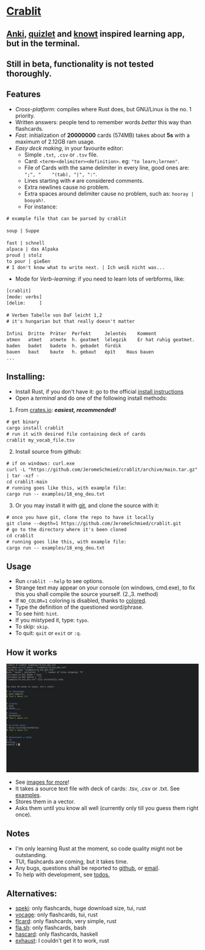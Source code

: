 # [Crablit](https://github.com/JeromeSchmied/crablit)

## [Anki](https://ankiweb.net), [quizlet](https://quizlet.com) and [knowt](https://knowt.com) inspired learning app, but in the terminal.

## Still in beta, functionality is not tested thoroughly.

## Features

- *Cross-platform*: compiles where Rust does, but GNU/Linux is the no. 1 priority.
- Written answers: people tend to remember words *better* this way than flashcards.
- *Fast*: initialization of **20000000** cards (574MB) takes about **5s** with a maximum of 2.12GB ram usage.
- *Easy deck making*, in your favourite editor:
    + Simple `.txt`, `.csv` or `.tsv` file.
    + Card: `<term><delimiter><definition>`. eg: `"to learn;lernen"`.
    + File of Cards with the same delimiter in every line, good ones are: ` ";", "    "(tab), "|", ":"`.
    + Lines starting with `#` are considered comments.
    + Extra newlines cause no problem.
    + Extra spaces around delimiter cause no problem, such as: `hooray | booyah!`.
    + For instance:
```text
# example file that can be parsed by crablit

soup | Suppe

fast | schnell
alpaca | das Alpaka
proud | stolz
to pour | gießen
# I don't know what to write next. | Ich weiß nicht was...
```
- Mode for *Verb-learning*: if you need to learn lots of verbforms, like:
```text
[crablit]
[mode: verbs]
[delim: 	]

# Verben Tabelle von DaF leicht 1,2
# it's hungarian but that really doesn't matter

Infini	Dritte	Präter	Perfekt 	Jelentés	Komment
atmen	atmet	atmete	h. geatmet	lélegzik	Er hat ruhig geatmet.
baden	badet	badete	h. gebadet	fürdik	
bauen	baut	baute	h. gebaut	épít	Haus bauen
...
```
<!--+  If the first line is [crablit]: mode, delimiter may be set-->
<!-- ## Why is it better than the others? -->
<!---->
<!-- |                 | quizlet     | knowt      | crablit                                 | -->
<!-- |---------------- | ----------- | ---------- | --------------------------              | -->
<!-- | open-source     | no          | no         | of course!                              | -->
<!-- | ad-free         | nope        | nope       | 100%                                    | -->
<!-- | totally free    | not really  | not really | Yes, and it always will be              | -->
<!-- | speed out of 10 | 4           | 2          | 10                                      | -->
<!-- | offline version | paid        | no         | cross-platform, fast, TUI: coming soon  | -->

## Installing:

- Install Rust, if you don't have it: go to the official [install instructions](https://www.rust-lang.org/tools/install)
- Open a *terminal* and do one of the following install methods:
1. From [crates.io](https://crates.io/crates/crablit): ***easiest, recommended!***
```shell
# get binary
cargo install crablit
# run it with desired file containing deck of cards
crablit my_vocab_file.tsv
```
2. Install source from github:
```shell
# if on windows: curl.exe
curl -L "https://github.com/JeromeSchmied/crablit/archive/main.tar.gz" | tar -xzf -
cd crablit-main
# running goes like this, with example file:
cargo run -- examples/18_eng_deu.txt
```
3. Or you may install it with [git](https://git-scm.com/downloads), and clone the source with it:
```shell
# once you have git, clone the repo to have it locally
git clone --depth=1 https://github.com/JeromeSchmied/crablit.git
# go to the directory where it's been cloned
cd crablit
# running goes like this, with example file:
cargo run -- examples/18_eng_deu.txt
```

## Usage

- Run `crablit --help` to see options.
- Strange text may appear on your console (on windows, cmd.exe), to fix this you shall compile the source yourself. (2.,3. method)
- If `NO_COLOR=1` coloring is disabled, thanks to [colored](https://crates.io/crates/colored).
- Type the definition of the questioned word/phrase.
- To see hint: `hint`.
- If you mistyped it, type: `typo`.
- To skip: `skip`.
- To quit: `quit` or `exit` or `:q`.

## How it works

![Sample][1]
- See [images for more](img)!
- It takes a source text file with deck of cards: .tsv, .csv or .txt. See [examples](https://github.com/JeromeSchmied/crablit/tree/main/examples).
- Stores them in a vector.
- Asks them until you know all well (currently only till you guess them right once).

## Notes

- I'm only learning Rust at the moment, so code quality might not be outstanding.
- TUI, flashcards are coming, but it takes time.
- Any bugs, questions shall be reported to [github](https://github.com/JeromeSchmied/crablit), or [email](mailto:iITsnot.me214@proton.me).
- To help with development, see [todos.](TODO.md)

## Alternatives: 

- [speki](https://crates.io/crates/speki): only flashcards, huge download size, tui, rust
- [vocage](https://crates.io/crates/vocage): only flashcards, tui, rust
- [flcard](https://crates.io/crates/flcard): only flashcards, very simple, rust
- [fla.sh](https://github.com/tallguyjenks/fla.sh): only flashcards, bash
- [hascard](https://github.com/Yvee1/hascard): only flashcards, haskell
- [exhaust](https://github.com/heyrict/exhaust): I couldn't get it to work, rust

[1]: img/sample0_cards.png "Image of using crablit in alacritty terminal on Arch GNU/Linux"
